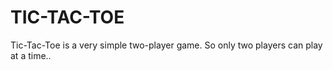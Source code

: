 # TIC-TAC-TOE
Tic-Tac-Toe is a very simple two-player game. So only two players can play at a time..
